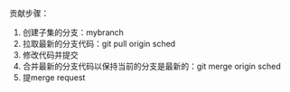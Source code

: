 贡献步骤：
1. 创建子集的分支：mybranch
2. 拉取最新的分支代码：git pull origin sched
3. 修改代码并提交
4. 合并最新的分支代码以保持当前的分支是最新的：git merge origin sched
5. 提merge request